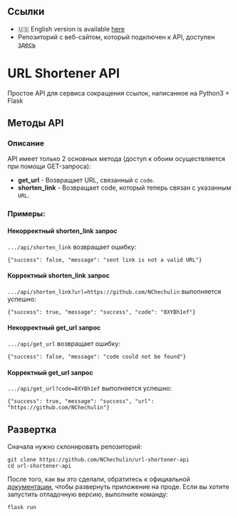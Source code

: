 ## Ссылки

- :us: English version is available [here](README.md)
- Репозиторий с веб-сайтом, который подключен к API, доступен [здесь](https://github.com/NChechulin/url-shortener-website)

# URL Shortener API

Простое API для сервиса сокращения ссылок, написанное на Python3 + Flask

## Методы API

### Описание

API имеет только 2 основных метода (доступ к обоим осуществляется при помощи GET-запроса):

- **get_url** - Возвращает URL, связанный с `code`.
- **shorten_link** - Возвращает code, который теперь связан с указанным `URL`.

### Примеры:

#### Некорректный shorten_link запрос

`.../api/shorten_link` возвращает ошибку:

```
{"success": false, "message": "sent link is not a valid URL"}
```

#### Корректный shorten_link запрос

`.../api/shorten_link?url=https://github.com/NChechulin` выполняется успешно:

```
{"success": true, "message": "success", "code": "8XYBh1ef"}
```

#### Некорректный get_url запрос

`.../api/get_url` возвращает ошибку:

```
{"success": false, "message": "code could not be found"}
```

#### Корректный get_url запрос

`.../api/get_url?code=8XYBh1ef` выполняется успешно:

```
{"success": true, "message": "success", "url": "https://github.com/NChechulin"}
```

## Развертка

Сначала нужно склонировать репозиторий:
```
git clone https://github.com/NChechulin/url-shortener-api
cd url-shortener-api
```

После того, как вы это сделали, обратитесь к официальной [документации](https://flask.palletsprojects.com/en/1.1.x/tutorial/deploy/), чтобы развернуть приложение на проде.
Если вы хотите запустить отладочную версию, выполните команду:
```
flask run
```
